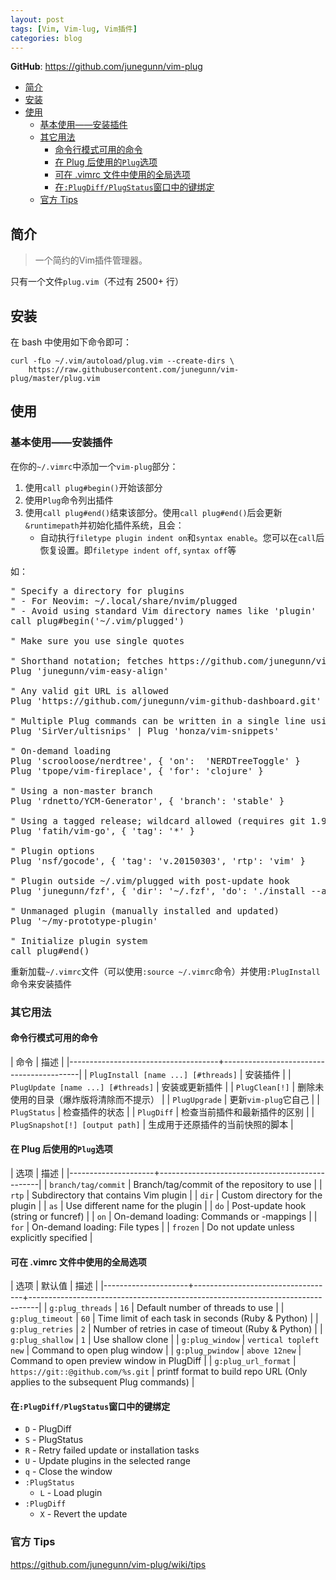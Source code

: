 ```yaml
---
layout: post
tags: [Vim, Vim-lug, Vim插件]
categories: blog
---
```


**GitHub**: <https://github.com/junegunn/vim-plug>

<!-- vim-markdown-toc GFM -->

* [简介](#简介)
* [安装](#安装)
* [使用](#使用)
  * [基本使用——安装插件](#基本使用安装插件)
  * [其它用法](#其它用法)
    * [命令行模式可用的命令](#命令行模式可用的命令)
    * [在 Plug 后使用的`Plug`选项](#在-plug-后使用的plug选项)
    * [可在 .vimrc 文件中使用的全局选项](#可在-vimrc-文件中使用的全局选项)
    * [在`:PlugDiff/PlugStatus`窗口中的键绑定](#在plugdiffplugstatus窗口中的键绑定)
  * [官方 Tips](#官方-tips)

<!-- vim-markdown-toc -->

## 简介
> 一个简约的Vim插件管理器。

只有一个文件`plug.vim`（不过有 2500+ 行）

## 安装
在 bash 中使用如下命令即可：

```
curl -fLo ~/.vim/autoload/plug.vim --create-dirs \
    https://raw.githubusercontent.com/junegunn/vim-plug/master/plug.vim
```

## 使用
### 基本使用——安装插件
在你的`~/.vimrc`中添加一个`vim-plug`部分：

1. 使用`call plug#begin()`开始该部分
2. 使用`Plug`命令列出插件
3. 使用`call plug#end()`结束该部分。使用`call plug#end()`后会更新`&runtimepath`并初始化插件系统，且会：
   * 自动执行`filetype plugin indent on`和`syntax enable`。您可以在`call`后恢复设置。即`filetype indent off`, `syntax off`等

如：

<pre>
" Specify a directory for plugins
" - For Neovim: ~/.local/share/nvim/plugged
" - Avoid using standard Vim directory names like 'plugin'
call plug#begin('~/.vim/plugged')

" Make sure you use single quotes

" Shorthand notation; fetches https://github.com/junegunn/vim-easy-align
Plug 'junegunn/vim-easy-align'

" Any valid git URL is allowed
Plug 'https://github.com/junegunn/vim-github-dashboard.git'

" Multiple Plug commands can be written in a single line using | separators
Plug 'SirVer/ultisnips' | Plug 'honza/vim-snippets'

" On-demand loading
Plug 'scrooloose/nerdtree', { 'on':  'NERDTreeToggle' }
Plug 'tpope/vim-fireplace', { 'for': 'clojure' }

" Using a non-master branch
Plug 'rdnetto/YCM-Generator', { 'branch': 'stable' }

" Using a tagged release; wildcard allowed (requires git 1.9.2 or above)
Plug 'fatih/vim-go', { 'tag': '*' }

" Plugin options
Plug 'nsf/gocode', { 'tag': 'v.20150303', 'rtp': 'vim' }

" Plugin outside ~/.vim/plugged with post-update hook
Plug 'junegunn/fzf', { 'dir': '~/.fzf', 'do': './install --all' }

" Unmanaged plugin (manually installed and updated)
Plug '~/my-prototype-plugin'

" Initialize plugin system
call plug#end()
</pre>

重新加载`~/.vimrc`文件（可以使用`:source ~/.vimrc`命令）并使用`:PlugInstall`命令来安装插件

### 其它用法
#### 命令行模式可用的命令

| 命令                                | 描述                                     |
|-------------------------------------+------------------------------------------|
| `PlugInstall [name ...] [#threads]` | 安装插件                                 |
| `PlugUpdate [name ...] [#threads]`  | 安装或更新插件                           |
| `PlugClean[!]`                      | 删除未使用的目录（爆炸版将清除而不提示） |
| `PlugUpgrade`                       | 更新`vim-plug`它自己                     |
| `PlugStatus`                        | 检查插件的状态                           |
| `PlugDiff`                          | 检查当前插件和最新插件的区别             |
| `PlugSnapshot[!] [output path]`     | 生成用于还原插件的当前快照的脚本         |

#### 在 Plug 后使用的`Plug`选项

| 选项                | 描述                                           |
|---------------------+------------------------------------------------|
| `branch/tag/commit` | Branch/tag/commit of the repository to use     |
| `rtp`               | Subdirectory that contains Vim plugin          |
| `dir`               | Custom directory for the plugin                |
| `as`                | Use different name for the plugin              |
| `do`                | Post-update hook (string or funcref)           |
| `on`                | On-demand loading: Commands or <Plug>-mappings |
| `for`               | On-demand loading: File types                  |
| `frozen`            | Do not update unless explicitly specified      |

#### 可在 .vimrc 文件中使用的全局选项

| 选项                | 默认值                            | 描述                                                                           |
|---------------------+-----------------------------------+--------------------------------------------------------------------------------|
| `g:plug_threads`    | `16`                              | Default number of threads to use                                               |
| `g:plug_timeout`    | `60`                              | Time limit of each task in seconds (Ruby & Python)                             |
| `g:plug_retries`    | `2`                               | Number of retries in case of timeout (Ruby & Python)                           |
| `g:plug_shallow`    | `1`                               | Use shallow clone                                                              |
| `g:plug_window`     | `vertical topleft new`            | Command to open plug window                                                    |
| `g:plug_pwindow`    | `above 12new`                     | Command to open preview window in PlugDiff                                     |
| `g:plug_url_format` | `https://git::@github.com/%s.git` | printf format to build repo URL (Only applies to the subsequent Plug commands) |

#### 在`:PlugDiff/PlugStatus`窗口中的键绑定

* `D` - PlugDiff
* `S` - PlugStatus
* `R` - Retry failed update or installation tasks
* `U` - Update plugins in the selected range
* `q` - Close the window
* `:PlugStatus`
  * `L` - Load plugin
* `:PlugDiff`
  * `X` - Revert the update

### 官方 Tips
<https://github.com/junegunn/vim-plug/wiki/tips>
